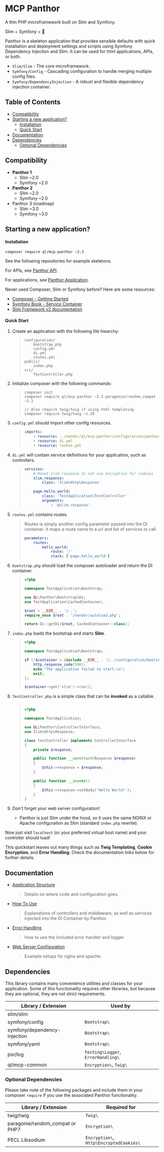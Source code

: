 # MCP Panthor

A thin PHP microframework built on Slim and Symfony.

Slim + Symfony = :revolving_hearts:

Panthor is a skeleton application that provides sensible defaults with quick installation and
deployment settings and scripts using Symfony Dependency Injection and Slim. It can be used for html
applications, APIs, or both.

- `Slim/Slim` - The core microframework.
- `Symfony/Config` - Cascading configuration to handle merging multiple config files.
- `Symfony/DependencyInjection` - A robust and flexible dependency injection container.

## Table of Contents

- [Compatibility](#compatibility)
- [Starting a new application?](#starting-a-new-application)
    - [Installation](#installation)
    - [Quick Start](#quick-start)
- [Documentation](#documentation)
- [Dependencies](#dependencies)
    - [Optional Dependencies](#optional-dependencies)

## Compatibility

- **Panthor 1**
    - Slim ~2.0
    - Symfony ~2.0
- **Panthor 2**
    - Slim ~2.0
    - Symfony ~2.0
- Panthor 3 (roadmap)
    - Slim ~3.0
    - Symfony ~3.0

## Starting a new application?

#### Installation

```
composer require ql/mcp-panthor ~2.3
```

See the following repositories for example skeletons.

For APIs, see [Panthor API](http://git/web-frameworks/panthor-api).

For applications, see [Panthor Application](http://git/web-frameworks/panthor-app).

Never used Composer, Slim or Symfony before? Here are some resources:
- [Composer - Getting Started](https://getcomposer.org/doc/00-intro.md)
- [Symfony Book - Service Container](http://symfony.com/doc/current/book/service_container.html)
- [Slim Framework v2 documentation](http://docs.slimframework.com/)

#### Quick Start

1. Create an application with the following file hiearchy:

   > ```
   > configuration/
   >     bootstrap.php
   >     config.yml
   >     di.yml
   >     routes.yml
   > public/
   >     index.php
   > src/
   >     TestController.php
   > ```

2. Initialize composer with the following commands:

   > ```
   > composer init
   > composer require ql/mcp-panthor ~2.3 paragonie/random_compat ~1.1
   >
   > // Also require twig/twig if using html templating
   > composer require twig/twig ~1.20
   > ```

3. `config.yml` should import other config resources.

    > ```yaml
    > imports:
    >     - resource: ../vendor/ql/mcp-panthor/configuration/panthor.yml
    >     - resource: di.yml
    >     - resource: routes.yml
    > ```

4. `di.yml` will contain service definitions for your application, such as controllers.

    > ```yaml
    > services:
    >     # Reset slim response to not use encryption for cookies
    >     slim.response:
    >         class: 'Slim\Http\Response'
    >
    >     page.hello_world:
    >         class: 'TestApplication\TestController'
    >         arguments:
    >             - '@slim.response'
    > ```

5. `routes.yml` contains routes.

    > Routes is simply another config parameter passed into the DI container. It maps a route name to a url and list of
    > services to call.
    > ```yaml
    > parameters:
    >     routes:
    >         hello_world:
    >             route: '/'
    >             stack: ['page.hello_world']
    > ```

6. `bootstrap.php` should load the composer autoloader and return the DI container.

    > ```php
    > <?php
    >
    > namespace TestApplication\Bootstrap;
    >
    > use QL\Panthor\Bootstrap\Di;
    > use TestApplication\CachedContainer;
    >
    > $root = __DIR__ . '/..';
    > require_once $root . '/vendor/autoload.php';
    >
    > return Di::getDi($root, CachedContainer::class);
    > ```

7. `index.php` loads the bootstrap and starts **Slim**.

    > ```php
    > <?php
    >
    > namespace TestApplication\Bootstrap;
    >
    > if (!$container = @include __DIR__ . '/../configuration/bootstrap.php') {
    >     http_response_code(500);
    >     echo "The application failed to start.\n";
    >     exit;
    > };
    >
    > $container->get('slim')->run();
    > ```

8. `TestController.php` is a simple class that can be **invoked** as a callable.

    > ```php
    >
    > <?php
    >
    > namespace TestApplication;
    >
    > use QL\Panthor\ControllerInterface;
    > use Slim\Http\Response;
    >
    > class TestController implements ControllerInterface
    > {
    >     private $response;
    >
    >     public function __construct(Response $response)
    >     {
    >         $this->response = $response;
    >     }
    >
    >     public function __invoke()
    >     {
    >         $this->response->setBody('Hello World!');
    >     }
    > }
    > ```

8. Don't forget your web server configuration!
   - Panthor is just Slim under the hood, so it uses the same NGINX or Apache configuration as Slim (standard
     `index.php` rewrite).

Now just visit `localhost` (or your preferred virtual host name) and your controller should load!

This quickstart leaves out many things such as **Twig Templating**, **Cookie Encryption**, and **Error Handling**.
Check the documentation links below for further details.

## Documentation

- [Application Structure](docs/APPLICATION_STRUCTURE.md)
  > Details on where code and configuration goes.

- [How To Use](docs/USAGE.md)
  > Explanations of controllers and middleware, as well as services injected into the Di Container by Panthor.

- [Error Handling](docs/ERRORS.md)
  > How to use the included error handler and logger.

- [Web Server Configuration](docs/SERVER.md)
  > Example setups for nginx and apache.

## Dependencies

This library contains many convenience utilities and classes for your application. Some of this functionality requires
other libraries, but because they are optional, they are not strict requirements.

Library / Extension              | Used by
-------------------------------- | -----------
slim/slim                        |
symfony/config                   | `Bootstrap\`
symfony/dependency-injection     | `Bootstrap\`
symfony/yaml                     | `Bootstrap\`
psr/log                          | `Testing\Logger`, `ErrorHandling\`
ql/mcp-common                    | `Encryption\`, `Twig\`

### Optional Dependencies

Please take note of the following packages and include them in your composer `require` if you
use the associated Panthor functionality.

Library / Extension              | Required for
-------------------------------- | -----------
twig/twig                        | `Twig\`
paragonie/random_compat or PHP7  | `Encryption\`
PECL Libsodium                   | `Encryption\`, `Http\EncryptedCookies\`
